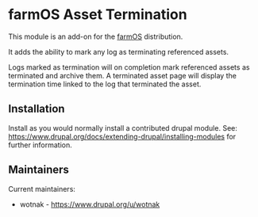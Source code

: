 # farmOS Asset Termination

This module is an add-on for the [farmOS](http://drupal.org/project/farm)
distribution.

It adds the ability to mark any log as terminating referenced assets.

Logs marked as termination will on completion mark referenced assets as
terminated and archive them. A terminated asset page will display
the termination time linked to the log that terminated the asset.

## Installation

Install as you would normally install a contributed drupal module. See:
<https://www.drupal.org/docs/extending-drupal/installing-modules> for further
information.

## Maintainers

Current maintainers:

- wotnak - <https://www.drupal.org/u/wotnak>
